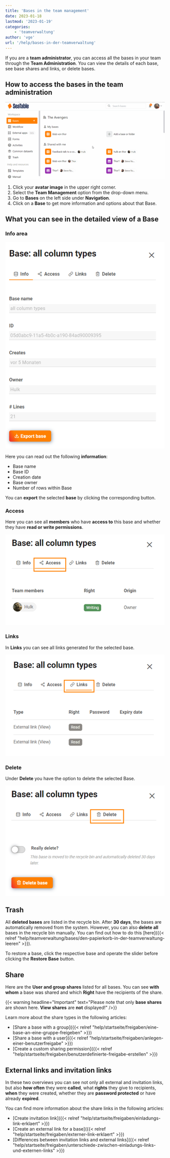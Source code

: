 ```yaml
---
title: 'Bases in the team management'
date: 2023-01-18
lastmod: '2023-01-19'
categories:
    - 'teamverwaltung'
author: 'vge'
url: '/help/bases-in-der-teamverwaltung'
---
```


If you are a **team administrator**, you can access all the bases in your team through the **Team Administration**. You can view the details of each base, see base shares and links, or delete bases.

## How to access the bases in the team administration

![Bases in the team management](images/bases-in-der-teamverwaltung.gif)

1. Click your **avatar image** in the upper right corner.
2. Select the **Team Management** option from the drop-down menu.
3. Go to **Bases** on the left side under **Navigation**.
4. Click on a **Base** to get more information and options about that Base.

## What you can see in the detailed view of a Base

### Info area

![Basedetail display](images/Basedetailanzeige-1.png)

Here you can read out the following **information**:

- Base name
- Base ID
- Creation date
- Base owner
- Number of rows within Base

You can **export** the selected **base** by clicking the corresponding button.

### Access

Here you can see all **members** who have **access to** this base and whether they have **read or write permissions**.

![Access](images/Access-1.png)

### Links

In **Links** you can see all links generated for the selected base.

![Links](images/Links-1.png)

### Delete

Under **Delete** you have the option to delete the selected Base.

![Delete](images/Delete-1.png)

## Trash

All **deleted bases** are listed in the recycle bin. After **30 days**, the bases are automatically removed from the system. However, you can also **delete all** bases in the recycle bin manually. You can find out how to do this [here]({{< relref "help/teamverwaltung/bases/den-papierkorb-in-der-teamverwaltung-leeren" >}}).

To restore a base, click the respective base and operate the slider before clicking the **Restore Base** button.

## Share

Here are the **User and group shares** listed for all bases. You can see **with whom** a base was shared and which **Right** have the recipients of the share.

{{< warning  headline="Important"  text="Please note that only **base shares** are shown here. **View shares** are **not** displayed!" />}}

Learn more about the share types in the following articles:

- [Share a base with a group]({{< relref "help/startseite/freigaben/eine-base-an-eine-gruppe-freigeben" >}})
- [Share a base with a user]({{< relref "help/startseite/freigaben/anlegen-einer-benutzerfreigabe" >}})
- [Create a custom sharing permission]({{< relref "help/startseite/freigaben/benutzerdefinierte-freigabe-erstellen" >}})

## External links and invitation links

In these two overviews you can see not only all external and invitation links, but also **how often** they were **called**, what **rights** they give to recipients, **when** they were created, whether they are **password protected** or have already **expired**.

You can find more information about the share links in the following articles:

- [Create invitation link]({{< relref "help/startseite/freigaben/einladungs-link-erklaert" >}})
- [Create an external link for a base]({{< relref "help/startseite/freigaben/externer-link-erklaert" >}})
- [Differences between invitation links and external links]({{< relref "help/startseite/freigaben/unterschiede-zwischen-einladungs-links-und-externen-links" >}})
